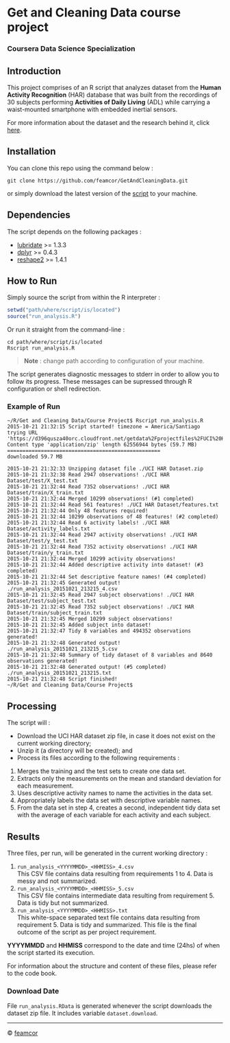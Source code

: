 # **Get and Cleaning Data** course project
### Coursera Data Science Specialization

## Introduction
This project comprises of an R script that analyzes dataset from the **Human Activity Recognition** (HAR) database that was built from the recordings of 30 subjects performing **Activities of Daily Living** (ADL) while carrying a waist-mounted smartphone with embedded inertial sensors.

For more information about the dataset and the research behind it, click [here](http://archive.ics.uci.edu/ml/datasets/Human+Activity+Recognition+Using+Smartphones).

## Installation
You can clone this repo using the command below :
```
git clone https://github.com/feamcor/GetAndCleaningData.git
```
or simply download the latest version of the [script](https://raw.githubusercontent.com/feamcor/GetAndCleaningData/master/run_analysis.R) to your machine.

## Dependencies
The script depends on the following packages :

*  [lubridate](https://cran.r-project.org/web/packages/lubridate/index.html) >= 1.3.3
*  [dplyr](https://cran.r-project.org/web/packages/dplyr/index.html) >= 0.4.3
*  [reshape2](https://cran.r-project.org/web/packages/reshape2/index.html) >= 1.4.1

## How to Run
Simply source the script from within the R interpreter :
```R
setwd("path/where/script/is/located")
source("run_analysis.R")
```

Or run it straight from the command-line :
```
cd path/where/script/is/located
Rscript run_analysis.R
```

> **Note** : change path according to configuration of your machine.

The script generates diagnostic messages to stderr in order to allow you to follow its progress. These messages can be supressed through R configuration or shell redirection.

### Example of Run
```
~/R/Get and Cleaning Data/Course Project$ Rscript run_analysis.R
2015-10-21 21:32:15 Script started! timezone = America/Santiago
trying URL 'https://d396qusza40orc.cloudfront.net/getdata%2Fprojectfiles%2FUCI%20HAR%20Dataset.zip'
Content type 'application/zip' length 62556944 bytes (59.7 MB)
==================================================
downloaded 59.7 MB

2015-10-21 21:32:33 Unzipping dataset file ./UCI HAR Dataset.zip
2015-10-21 21:32:38 Read 2947 observations! ./UCI HAR Dataset/test/X_test.txt
2015-10-21 21:32:44 Read 7352 observations! ./UCI HAR Dataset/train/X_train.txt
2015-10-21 21:32:44 Merged 10299 observations! (#1 completed)
2015-10-21 21:32:44 Read 561 features! ./UCI HAR Dataset/features.txt
2015-10-21 21:32:44 Only 48 features required!
2015-10-21 21:32:44 10299 observations of 48 features! (#2 completed)
2015-10-21 21:32:44 Read 6 activity labels! ./UCI HAR Dataset/activity_labels.txt
2015-10-21 21:32:44 Read 2947 activity observations! ./UCI HAR Dataset/test/y_test.txt
2015-10-21 21:32:44 Read 7352 activity observations! ./UCI HAR Dataset/train/y_train.txt
2015-10-21 21:32:44 Merged 10299 activity observations!
2015-10-21 21:32:44 Added descriptive activity into dataset! (#3 completed)
2015-10-21 21:32:44 Set descriptive feature names! (#4 completed)
2015-10-21 21:32:45 Generated output! ./run_analysis_20151021_213215_4.csv
2015-10-21 21:32:45 Read 2947 subject observations! ./UCI HAR Dataset/test/subject_test.txt
2015-10-21 21:32:45 Read 7352 subject observations! ./UCI HAR Dataset/train/subject_train.txt
2015-10-21 21:32:45 Merged 10299 subject observations!
2015-10-21 21:32:45 Added subject into dataset!
2015-10-21 21:32:47 Tidy 8 variables and 494352 observations generated!
2015-10-21 21:32:48 Generated output! ./run_analysis_20151021_213215_5.csv
2015-10-21 21:32:48 Summary of tidy dataset of 8 variables and 8640 observations generated!
2015-10-21 21:32:48 Generated output! (#5 completed) ./run_analysis_20151021_213215.txt
2015-10-21 21:32:48 Script finished!
~/R/Get and Cleaning Data/Course Project$
```

## Processing
The script will :

*  Download the UCI HAR dataset zip file, in case it does not exist on the current working directory;
*  Unzip it (a directory will be created); and
*  Process its files according to the following requirements :

  1.  Merges the training and the test sets to create one data set.
  2.  Extracts only the measurements on the mean and standard deviation for each measurement. 
  3.  Uses descriptive activity names to name the activities in the data set.
  4.  Appropriately labels the data set with descriptive variable names. 
  5.  From the data set in step 4, creates a second, independent tidy data set with the average of each variable for each activity and each subject.

## Results
Three files, per run, will be generated in the current working directory :

1.    ```run_analysis_<YYYYMMDD>_<HHMISS>_4.csv```  
  This CSV file contains data resulting from requirements 1 to 4. Data is messy and not summarized.
2.    ```run_analysis_<YYYYMMDD>_<HHMISS>_5.csv```  
  This CSV file contains intermediate data resulting from requirement 5. Data is tidy but not summarized.
3.    ```run_analysis_<YYYYMMDD>_<HHMISS>.txt```  
  This white-space separated text file contains data resulting from requirement 5. Data is tidy and summarized. This file is the final outcome of the script as per project requirement.

**YYYYMMDD** and **HHMISS** correspond to the date and time (24hs) of when the script started its execution.

For information about the structure and content of these files, please refer to the code book.

### Download Date
File ```run_analysis.RData``` is generated whenever the script downloads the dataset zip file. It includes variable ```dataset.download```.

---
&copy; [feamcor](https://github.com/feamcor)
